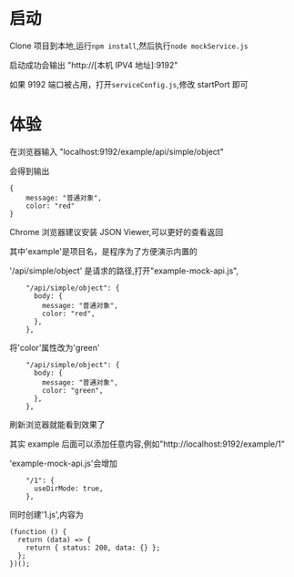 # 启动

Clone 项目到本地,运行`npm install`,然后执行`node mockService.js`

启动成功会输出 "http://[本机 IPV4 地址]:9192"

如果 9192 端口被占用，打开`serviceConfig.js`,修改 startPort 即可

# 体验

在浏览器输入 "localhost:9192/example/api/simple/object"

会得到输出

```
{
    message: "普通对象",
    color: "red"
}
```

Chrome 浏览器建议安装 JSON Viewer,可以更好的查看返回

其中'example'是项目名，是程序为了方便演示内置的

'/api/simple/object' 是请求的路径,打开"example-mock-api.js",

```
    "/api/simple/object": {
      body: {
        message: "普通对象",
        color: "red",
      },
    },
```

将'color'属性改为'green'

```
    "/api/simple/object": {
      body: {
        message: "普通对象",
        color: "green",
      },
    },
```

刷新浏览器就能看到效果了

其实 example 后面可以添加任意内容,例如"http://localhost:9192/example/1"

'example-mock-api.js'会增加

```
    "/1": {
      useDirMode: true,
    },
```

同时创建'1.js',内容为

```
(function () {
  return (data) => {
    return { status: 200, data: {} };
  };
})();

```
